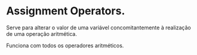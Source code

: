 # Assignment Operators.

Serve para alterar o valor de uma variável concomitantemente à realização de uma operação aritmética. 

Funciona com todos os operadores aritméticos.
